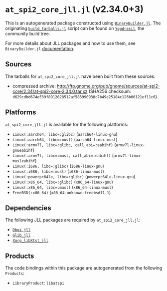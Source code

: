 # `at_spi2_core_jll.jl` (v2.34.0+3)

This is an autogenerated package constructed using [`BinaryBuilder.jl`](https://github.com/JuliaPackaging/BinaryBuilder.jl). The originating [`build_tarballs.jl`](https://github.com/JuliaPackaging/Yggdrasil/blob/e5e7efa8643c6e9a62f3c5bac521de3ec2d169a5/A/at_spi2_core/build_tarballs.jl) script can be found on [`Yggdrasil`](https://github.com/JuliaPackaging/Yggdrasil/), the community build tree.

For more details about JLL packages and how to use them, see `BinaryBuilder.jl` [documentation](https://juliapackaging.github.io/BinaryBuilder.jl/dev/jll/).

## Sources

The tarballs for `at_spi2_core_jll.jl` have been built from these sources:

* compressed archive: http://ftp.gnome.org/pub/gnome/sources/at-spi2-core/2.34/at-spi2-core-2.34.0.tar.xz (SHA256 checksum: `d629cdbd674e539f8912028512af583990938c7b49e25184c126b00121ef11c6`)

## Platforms

`at_spi2_core_jll.jl` is available for the following platforms:

* `Linux(:aarch64, libc=:glibc)` (`aarch64-linux-gnu`)
* `Linux(:aarch64, libc=:musl)` (`aarch64-linux-musl`)
* `Linux(:armv7l, libc=:glibc, call_abi=:eabihf)` (`armv7l-linux-gnueabihf`)
* `Linux(:armv7l, libc=:musl, call_abi=:eabihf)` (`armv7l-linux-musleabihf`)
* `Linux(:i686, libc=:glibc)` (`i686-linux-gnu`)
* `Linux(:i686, libc=:musl)` (`i686-linux-musl`)
* `Linux(:powerpc64le, libc=:glibc)` (`powerpc64le-linux-gnu`)
* `Linux(:x86_64, libc=:glibc)` (`x86_64-linux-gnu`)
* `Linux(:x86_64, libc=:musl)` (`x86_64-linux-musl`)
* `FreeBSD(:x86_64)` (`x86_64-unknown-freebsd11.1`)

## Dependencies

The following JLL packages are required by `at_spi2_core_jll.jl`:

* [`Dbus_jll`](https://github.com/JuliaBinaryWrappers/Dbus_jll.jl)
* [`Glib_jll`](https://github.com/JuliaBinaryWrappers/Glib_jll.jl)
* [`Xorg_libXtst_jll`](https://github.com/JuliaBinaryWrappers/Xorg_libXtst_jll.jl)

## Products

The code bindings within this package are autogenerated from the following `Products`:

* `LibraryProduct`: `libatspi`
